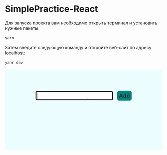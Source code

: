 # SimplePractice-React

Для запуска проекта вам необходимо открыть терминал и установить нужные пакеты:

```javascript
yarn
```
Затем введите следующую команду и откройте веб-сайт по адресу localhost:

```javascript
yanr dev
```

  <div align="center">
     <img src="https://github.com/Yariz-IT/SimplePractice-React/blob/main/SimplePractice-React%20(online-video-cutter.com).gif"/>
  </div> 
